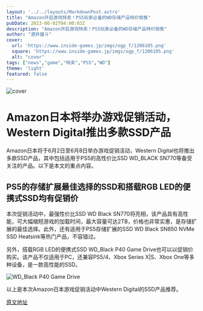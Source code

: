 ```yaml
---
layout: '../../layouts/MarkdownPost.astro'
title: "Amazon开启游戏特卖！PS5玩家必备的WD存储产品特价销售"
pubDate: 2023-06-02T04:00:03Z
description: "Amazon开启游戏特卖！PS5玩家必备的WD存储产品特价销售"
author: "酒井雄斗"
cover:
  url: 'https://www.inside-games.jp/imgs/ogp_f/1206105.png'
  square: 'https://www.inside-games.jp/imgs/ogp_f/1206105.png'
  alt: "cover"
tags: ["news","game","特卖","PS5","WD"]
theme: 'light'
featured: false
---
```


![cover](https://www.inside-games.jp/imgs/ogp_f/1206105.png)

# Amazon日本将举办游戏促销活动，Western Digital推出多款SSD产品

Amazon日本将于6月2日至6月8日举办游戏促销活动，Western Digital也将推出多款SSD产品，其中包括适用于PS5的高性价比SSD WD_BLACK SN770等备受关注的产品。以下是本文的重点内容。

## PS5的存储扩展最佳选择的SSD和搭载RGB LED的便携式SSD均有促销价

本次促销活动中，最强性价比SSD WD Black SN770将亮相，该产品具有高性能，可大幅缩短游戏的加载时间，最大容量可达2TB，价格也非常实惠，是存储扩展的最佳选择。此外，还有适用于PS5存储扩展的SSD WD Black SN850 NVMe SSD Heatsink等热门产品，不容错过。

另外，搭载RGB LED的便携式SSD WD_Black P40 Game Drive也可以以促销价购买。该产品不仅适用于PC，还兼容PS5/4、Xbox Series X|S、Xbox One等多种设备，是一款高性能的SSD。

![WD_Black P40 Game Drive](https://www.inside-games.jp/imgs/zoom/1206104.jpg)

以上是本次Amazon日本游戏促销活动中Western Digital的SSD产品推荐。

[原文地址](https://www.inside-games.jp/article/2023/06/02/146333.html)